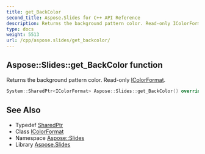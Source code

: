 ```yaml
---
title: get_BackColor
second_title: Aspose.Slides for C++ API Reference
description: Returns the background pattern color. Read-only IColorFormat.
type: docs
weight: 5513
url: /cpp/aspose.slides/get_backcolor/
---
```

## Aspose::Slides::get_BackColor function


Returns the background pattern color. Read-only [IColorFormat](../icolorformat/).

```cpp
System::SharedPtr<IColorFormat> Aspose::Slides::get_BackColor() override
```

## See Also

* Typedef [SharedPtr](../../system/sharedptr/)
* Class [IColorFormat](../icolorformat/)
* Namespace [Aspose::Slides](../)
* Library [Aspose.Slides](../../)
